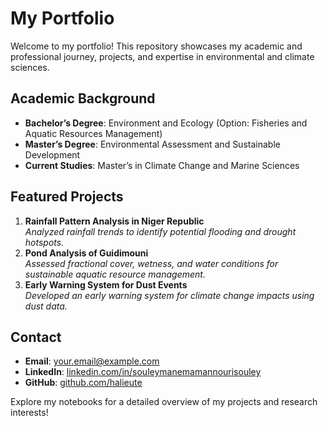 # My Portfolio

Welcome to my portfolio! This repository showcases my academic and professional journey, projects, and expertise in environmental and climate sciences.

## Academic Background
- **Bachelor’s Degree**: Environment and Ecology (Option: Fisheries and Aquatic Resources Management)
- **Master’s Degree**: Environmental Assessment and Sustainable Development
- **Current Studies**: Master’s in Climate Change and Marine Sciences

## Featured Projects
1. **Rainfall Pattern Analysis in Niger Republic**  
   *Analyzed rainfall trends to identify potential flooding and drought hotspots.*
2. **Pond Analysis of Guidimouni**  
   *Assessed fractional cover, wetness, and water conditions for sustainable aquatic resource management.*
3. **Early Warning System for Dust Events**  
   *Developed an early warning system for climate change impacts using dust data.*

## Contact
- **Email**: your.email@example.com  
- **LinkedIn**: [linkedin.com/in/souleymanemamannourisouley](https://linkedin.com/in/souleymanemamannourisouley)  
- **GitHub**: [github.com/halieute](https://github.com/halieute)

Explore my notebooks for a detailed overview of my projects and research interests!

